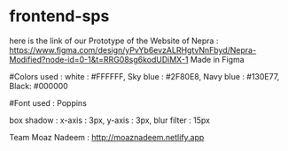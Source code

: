 # frontend-sps

here is the link of our Prototype of the Website of Nepra : 
https://www.figma.com/design/yPvYb6evzALRHgtvNnFbyd/Nepra-Modified?node-id=0-1&t=RRG08sg6kodUDiMX-1
Made in Figma 

#Colors used : 
white : #FFFFFF,
Sky blue : #2F80E8,
Navy blue : #130E77,
Black: #000000

#Font used : 
Poppins

box shadow :
x-axis : 3px,
y-axis : 3px,
blur filter : 15px 

Team 
Moaz Nadeem : http://moaznadeem.netlify.app


